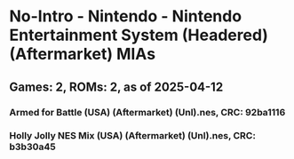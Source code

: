 # No-Intro - Nintendo - Nintendo Entertainment System (Headered) (Aftermarket) MIAs
## Games: 2, ROMs: 2, as of 2025-04-12

### Armed for Battle (USA) (Aftermarket) (Unl).nes, CRC: 92ba1116
### Holly Jolly NES Mix (USA) (Aftermarket) (Unl).nes, CRC: b3b30a45
